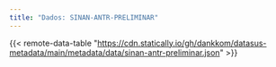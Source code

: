 ```yaml
---
title: "Dados: SINAN-ANTR-PRELIMINAR"
---
```


{{< remote-data-table "https://cdn.statically.io/gh/dankkom/datasus-metadata/main/metadata/data/sinan-antr-preliminar.json" >}}
